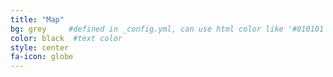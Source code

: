 ```yaml
---
title: "Map"
bg: grey     #defined in _config.yml, can use html color like '#010101'
color: black  #text color
style: center
fa-icon: globe
---
```


 <div id="map" style="height: 500px; margin: auto; width: 100%"></div>
 <div id="timeLoic" style="width: 100%; margin: auto"></div>

